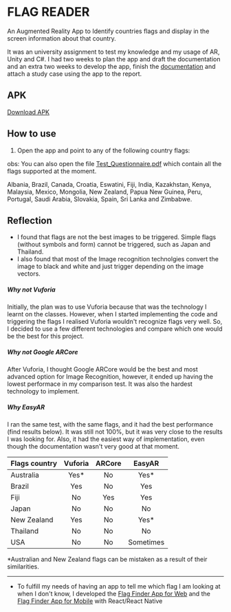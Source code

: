 # FLAG READER
An Augmented Reality App to Identify countries flags and display in the screen information about that country.

It was an university assignment to test my knowledge and my usage of AR, Unity and C#. I had two weeks to plan the app and draft the documentation and an extra two weeks to develop the app, finish the [documentation](Augmented_Reality_application_make_students_more_interested_in_learning.pdf) and attach a study case using the app to the report.


## APK

[Download APK](/FlagRecognition.apk)

## How to use
1. Open the app and point to any of the following country flags:

obs: You can also open the file [Test_Questionnaire.pdf](/Test_Questionnaire.pdf) which contain all the flags supported at the moment.

Albania, Brazil, Canada, Croatia, Eswatini, Fiji, India, Kazakhstan, Kenya, Malaysia, Mexico, Mongolia, New Zealand, Papua New Guinea, Peru, Portugal, Saudi Arabia, Slovakia, Spain, Sri Lanka and Zimbabwe.


## Reflection
- I found that flags are not the best images to be triggered. Simple flags (without symbols and form) cannot be triggered, such as Japan and Thailand.  
- I also found that most of the Image recognition technolgies convert the image to black and white and just trigger depending on the image vectors.

##### Why not Vuforia
Initially, the plan was to use Vuforia because that was the technology I learnt on the classes. However, when I started implementing the code and triggering the flags I realised Vuforia wouldn't recognize flags very well. So, I decided to use a few different technologies and compare which one would be the best for this project. 

##### Why not Google ARCore
After Vuforia, I thought Google ARCore would be the best and most advanced option for Image Recognition, however, it ended up having the lowest performace in my comparison test. It was also the hardest technology to implement.

##### Why EasyAR
I ran the same test, with the same flags, and it had the best performance (find results below). It was still not 100%, but it was very close to the results I was looking for. Also, it had the easiest way of implementation, even though the documentation wasn't very good at that moment.

| Flags country | Vuforia | ARCore | EasyAR    |
| ------------- |:-------:|:------:|:---------:|
| Australia     | Yes*    | No     | Yes*      |
| Brazil        | Yes     | No     | Yes       |
| Fiji          | No      | Yes    | Yes       |
| Japan         | No      | No     | No        |
| New Zealand   | Yes     | No     | Yes*      |
| Thailand      | No      | No     | No        |
| USA           | No      | No     | Sometimes |

*Australian and New Zealand flags can be mistaken as a result of their similarities. 

---
- To fulfill my needs of having an app to tell me which flag I am looking at when I don't know, I developed the [Flag Finder App for Web](https://github.com/felipe-mapa/flag-finder-web) and the [Flag Finder App for Mobile](https://github.com/felipe-mapa/flag-finder-mob) with React/React Native
